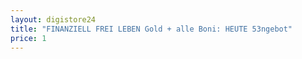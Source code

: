 ```yaml
---
layout: digistore24
title: "FINANZIELL FREI LEBEN Gold + alle Boni: HEUTE 53ngebot"
price: 1
---
```

